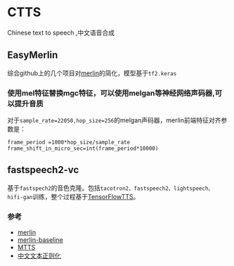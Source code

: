 # CTTS
Chinese text to speech ,中文语音合成
## EasyMerlin
  综合github上的几个项目对[merlin](https://github.com/CSTR-Edinburgh/merlin)的简化，模型基于`tf2.keras`
### 使用mel特征替换mgc特征，可以使用melgan等神经网络声码器,可以提升音质
对于`sample_rate=22050,hop_size=256`的melgan声码器，merlin前端特征对齐参数是：
```
frame_period =1000*hop_size/sample_rate   
frame_shift_in_micro_sec=int(frame_period*10000)
```
## fastspeech2-vc
 基于`fastspech2`的音色克隆。包括`tacotron2、fastspeech2、lightspeech、hifi-gan`训练，整个过程基于[TensorFlowTTS](https://github.com/TensorSpeech/TensorFlowTTS)。

### 参考
* [merlin](https://github.com/CSTR-Edinburgh/merlin)
* [merlin-baseline](https://github.com/r9y9/icassp2020-espnet-tts-merlin-baseline)
* [MTTS](https://github.com/Jackiexiao/MTTS)
* [中文文本正则化](https://github.com/speechio/chinese_text_normalization)
